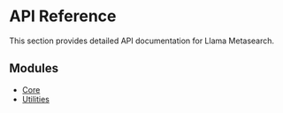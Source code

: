# API Reference

This section provides detailed API documentation for Llama Metasearch.

## Modules

- [Core](core.md)
- [Utilities](utilities.md)
